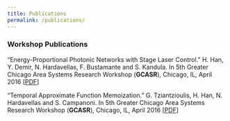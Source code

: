 ```yaml
---
title: Publications
permalink: /publications/
---
```

### Workshop Publications

“Energy-Proportional Photonic Networks with Stage Laser Control.” H. Han, Y. Demir, N. Hardavellas, F. Bustamante and S. Kandula. In 5th Greater Chicago Area Systems Research Workshop (**GCASR**), Chicago, IL, April 2016 [[PDF](http://users.eecs.northwestern.edu/~hhu010/docs/2016GCASR_SLaC_poster.pdf)]

“Temporal Approximate Function Memoization.” G. Tziantzioulis, H. Han, N. Hardavellas and S. Campanoni. In 5th Greater Chicago Area Systems Research Workshop (**GCASR**), Chicago, IL, April 2016 [[PDF](http://users.eecs.northwestern.edu/~hhu010/docs/2016GCASR_apprxmem_poster.pdf)]
